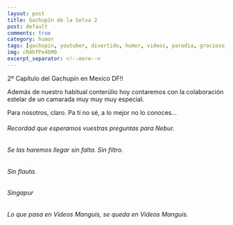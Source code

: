 ```yaml
---
layout: post
title: Gachupín de la Selva 2
post: default
comments: true
category: humor
tags: [gachupin, youtuber, divertido, humor, videos, parodia, gracioso, especial]
img: cRAhfPe4bM0
excerpt_separator: <!--more-->
---
```


2º Capítulo del Gachupín en Mexico DF!!

Además de nuestro habitual conterúlio hoy contaremos con la colaboración estelar de un camarada muy muy muy especial.

Para nosotros, claro. Pa tí no sé, a lo mejor no lo conoces...

<!--more-->


###### Recordad que esperamos vuestras preguntas para Nebur.

###### Se las haremos llegar sin falta. Sin filtro.

###### Sin flauta.

###### Singapur

###### Lo que pasa en Videos Manguis, se queda en Videos Manguis.